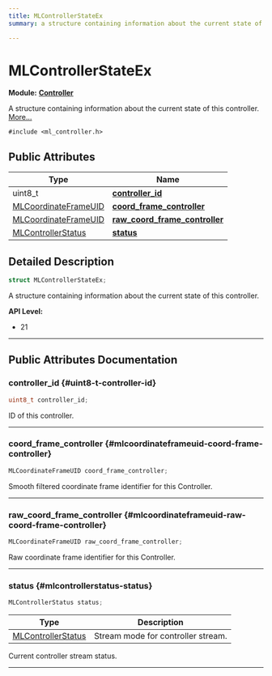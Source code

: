 ```yaml
---
title: MLControllerStateEx
summary: a structure containing information about the current state of this controller. 

---
```


# MLControllerStateEx

**Module:** **[Controller](/versioned_docs/version-14-Jun-2023/api-ref/api/Modules/group___controller/group___controller.md)**



A structure containing information about the current state of this controller.  [More...](#detailed-description)


`#include <ml_controller.h>`

## Public Attributes

| Type           | Name           |
| -------------- | -------------- |
| uint8_t | **[controller_id](/versioned_docs/version-14-Jun-2023/api-ref/api/Modules/group___controller/struct_m_l_controller_state_ex.md#uint8-t-controller-id)**  |
| [MLCoordinateFrameUID](/versioned_docs/version-14-Jun-2023/api-ref/api/Modules/group___perception/struct_m_l_coordinate_frame_u_i_d.md) | **[coord_frame_controller](/versioned_docs/version-14-Jun-2023/api-ref/api/Modules/group___controller/struct_m_l_controller_state_ex.md#mlcoordinateframeuid-coord-frame-controller)**  |
| [MLCoordinateFrameUID](/versioned_docs/version-14-Jun-2023/api-ref/api/Modules/group___perception/struct_m_l_coordinate_frame_u_i_d.md) | **[raw_coord_frame_controller](/versioned_docs/version-14-Jun-2023/api-ref/api/Modules/group___controller/struct_m_l_controller_state_ex.md#mlcoordinateframeuid-raw-coord-frame-controller)**  |
| [MLControllerStatus](/versioned_docs/version-14-Jun-2023/api-ref/api/Modules/group___controller/group___controller.md#enums-mlcontrollerstatus) | **[status](/versioned_docs/version-14-Jun-2023/api-ref/api/Modules/group___controller/struct_m_l_controller_state_ex.md#mlcontrollerstatus-status)**  |

## Detailed Description

```cpp
struct MLControllerStateEx;
```

A structure containing information about the current state of this controller. 




**API Level:**
  * 21




-----------
## Public Attributes Documentation

### controller_id {#uint8-t-controller-id}

```cpp
uint8_t controller_id;
```


ID of this controller. 





-----------

### coord_frame_controller {#mlcoordinateframeuid-coord-frame-controller}

```cpp
MLCoordinateFrameUID coord_frame_controller;
```


Smooth filtered coordinate frame identifier for this Controller. 





-----------

### raw_coord_frame_controller {#mlcoordinateframeuid-raw-coord-frame-controller}

```cpp
MLCoordinateFrameUID raw_coord_frame_controller;
```


Raw coordinate frame identifier for this Controller. 





-----------

### status {#mlcontrollerstatus-status}

```cpp
MLControllerStatus status;
```



| Type | Description |
|--|--|
| [MLControllerStatus](/versioned_docs/version-14-Jun-2023/api-ref/api/Modules/group___controller/group___controller.md#enums-mlcontrollerstatus) | Stream mode for controller stream.  |


Current controller stream status. 





-----------


